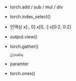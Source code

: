 # 

- torch.add / sub / mul / div

- torch.index_select()

- 인덱싱 x[:, 0] x[0, :] x[0:2, 0:2]

- output.view()

- torch.gather()

  <img src="https://user-images.githubusercontent.com/60209937/129719951-d266725f-6b35-4573-8d17-3f5ed54d120f.png" alt="nudGq" style="zoom:70%;" />

- paramter

- torch.ones()

